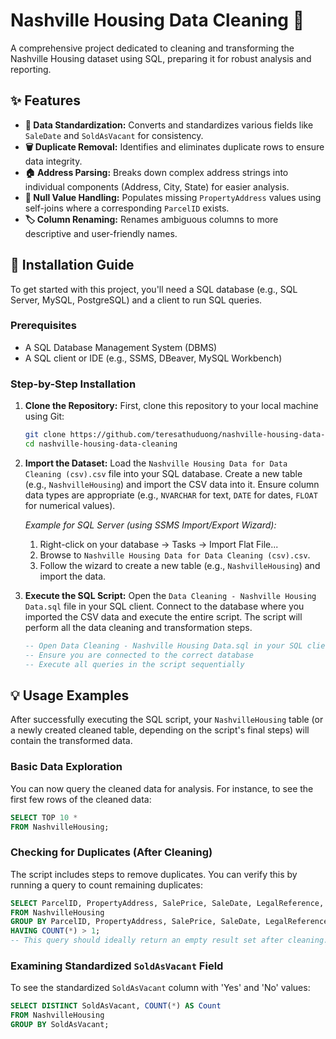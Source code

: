 # Nashville Housing Data Cleaning 🏡

A comprehensive project dedicated to cleaning and transforming the Nashville Housing dataset using SQL, preparing it for robust analysis and reporting.

## ✨ Features

*   **🧹 Data Standardization:** Converts and standardizes various fields like `SaleDate` and `SoldAsVacant` for consistency.
*   **🗑️ Duplicate Removal:** Identifies and eliminates duplicate rows to ensure data integrity.
*   **🏠 Address Parsing:** Breaks down complex address strings into individual components (Address, City, State) for easier analysis.
*   **🎯 Null Value Handling:** Populates missing `PropertyAddress` values using self-joins where a corresponding `ParcelID` exists.
*   **🏷️ Column Renaming:** Renames ambiguous columns to more descriptive and user-friendly names.


## 🚀 Installation Guide

To get started with this project, you'll need a SQL database (e.g., SQL Server, MySQL, PostgreSQL) and a client to run SQL queries.

### Prerequisites

*   A SQL Database Management System (DBMS)
*   A SQL client or IDE (e.g., SSMS, DBeaver, MySQL Workbench)

### Step-by-Step Installation

1.  **Clone the Repository:**
    First, clone this repository to your local machine using Git:

    ```bash
    git clone https://github.com/teresathuduong/nashville-housing-data-cleaning.git
    cd nashville-housing-data-cleaning
    ```

2.  **Import the Dataset:**
    Load the `Nashville Housing Data for Data Cleaning (csv).csv` file into your SQL database. Create a new table (e.g., `NashvilleHousing`) and import the CSV data into it. Ensure column data types are appropriate (e.g., `NVARCHAR` for text, `DATE` for dates, `FLOAT` for numerical values).

    *Example for SQL Server (using SSMS Import/Export Wizard):*
    1.  Right-click on your database -> Tasks -> Import Flat File...
    2.  Browse to `Nashville Housing Data for Data Cleaning (csv).csv`.
    3.  Follow the wizard to create a new table (e.g., `NashvilleHousing`) and import the data.

3.  **Execute the SQL Script:**
    Open the `Data Cleaning - Nashville Housing Data.sql` file in your SQL client. Connect to the database where you imported the CSV data and execute the entire script. The script will perform all the data cleaning and transformation steps.

    ```sql
    -- Open Data Cleaning - Nashville Housing Data.sql in your SQL client
    -- Ensure you are connected to the correct database
    -- Execute all queries in the script sequentially
    ```


## 💡 Usage Examples

After successfully executing the SQL script, your `NashvilleHousing` table (or a newly created cleaned table, depending on the script's final steps) will contain the transformed data.

### Basic Data Exploration

You can now query the cleaned data for analysis. For instance, to see the first few rows of the cleaned data:

```sql
SELECT TOP 10 *
FROM NashvilleHousing;
```

### Checking for Duplicates (After Cleaning)

The script includes steps to remove duplicates. You can verify this by running a query to count remaining duplicates:

```sql
SELECT ParcelID, PropertyAddress, SalePrice, SaleDate, LegalReference, COUNT(*)
FROM NashvilleHousing
GROUP BY ParcelID, PropertyAddress, SalePrice, SaleDate, LegalReference
HAVING COUNT(*) > 1;
-- This query should ideally return an empty result set after cleaning.
```

### Examining Standardized `SoldAsVacant` Field

To see the standardized `SoldAsVacant` column with 'Yes' and 'No' values:

```sql
SELECT DISTINCT SoldAsVacant, COUNT(*) AS Count
FROM NashvilleHousing
GROUP BY SoldAsVacant;
```



